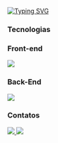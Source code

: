 

 [![Typing SVG](https://readme-typing-svg.herokuapp.com?font=Fira+Code&pause=1000&width=435&lines=Oi!+Meu+Nome+é+Lucas+%F0%9F%96%96)](https://git.io/typing-svg)

<div>
  <h3 > Tecnologias </h3>
   <h3 > Front-end </h3>
 <p>
  <a href="https://skillicons.dev"> <img src="https://skillicons.dev/icons?i=html,css,js,react,bootstrap"></a></p>

  <h3 > Back-End </h3>
 <p> <a href="https://skillicons.dev"> <img src="https://skillicons.dev/icons?i=nodejs,cs,php,git,mysql,postgres,postman"/></a></p>
</div>

<div>
 <h3 > Contatos </h3>
  <a href="https://www.linkedin.com/in/lucas-vicente-564244174/" tang="_blank"> <img src = "https://img.shields.io/badge/LinkedIn-0077B5?style=for-the-badge&logo=linkedin&logoColor=white" target ="_blank" > </img>  </a>
   <a href="" tang="_blank"> <img src = "https://img.shields.io/badge/Portifolio-0077B5?style=for-the-badge&logo=&logoColor=white" target ="_blank" </img>  </a>
 </div>
